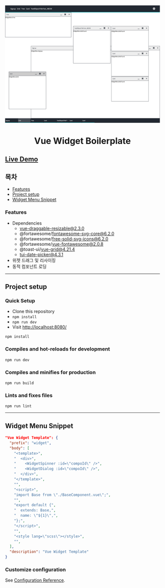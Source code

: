 ![메인사진](/src/assets/readme/main_img.png)
<h1 align="center">Vue Widget Boilerplate</h1>

## [Live Demo](https://devjo0810.github.io/vue-widget-boilerplate/#)

## 목차

* [Features](#features)
* [Project setup](#project-setup)
* [Widget Menu Snippet](#widget-menu-snippet)

### Features

* Dependencies
  * vue-draggable-resizable@2.3.0
  * @fortawesome/fontawesome-svg-core@6.2.0
  * @fortawesome/free-solid-svg-icons@6.2.0
  * @fortawesome/vue-fontawesome@2.0.8
  * @toast-ui/vue-grid@4.21.4
  * tui-date-picker@4.3.1
* 위젯 드래그 및 리사이징
* 동적 컴포넌트 로딩

---

## Project setup

### Quick Setup

* Clone this repository
* `npm install`
* `npm run dev`
* Visit [http://localhost:8080/](http://localhost:8080/)


```
npm install
```

### Compiles and hot-reloads for development
```
npm run dev
```

### Compiles and minifies for production
```
npm run build
```

### Lints and fixes files
```
npm run lint
```

---

## Widget Menu Snippet
```json
"Vue Widget Template": {
  "prefix": "widget",
  "body": [
    "<template>",
    "  <div>",
    "    <WidgetSpinner :id=\"compoId\" />",
    "    <WidgetDialog :id=\"compoId\" />",
    "  </div>",
    "</template>",
    "",
    "<script>",
    "import Base from \"./BaseComponent.vue\";",
    "",
    "export default {",
    "  extends: Base,",
    "  name: \"${1}\",",
    "};",
    "</script>",
    "",
    "<style lang=\"scss\"></style>",
    "",
  ],
  "description": "Vue Widget Template"
}
```

### Customize configuration
See [Configuration Reference](https://cli.vuejs.org/config/).
